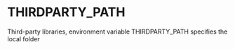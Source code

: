 # THIRDPARTY_PATH
Third-party libraries, environment variable THIRDPARTY_PATH specifies the local folder
